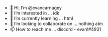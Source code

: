 - 👋 Hi, I’m @evancarnagey
- 👀 I’m interested in ... idk
- 🌱 I’m currently learning ... html
- 💞️ I’m looking to collaborate on ... nothing atm
- 📫 How to reach me ... discord - evan!#4931

<!---
evancarnagey/evancarnagey is a ✨ special ✨ repository because its `README.md` (this file) appears on your GitHub profile.
You can click the Preview link to take a look at your changes.
--->
